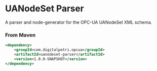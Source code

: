 UANodeSet Parser
================

A parser and node-generator for the OPC-UA UANodeSet XML schema.

### From Maven
```xml
<dependency>
    <groupId>com.digitalpetri.opcua</groupId>
    <artifactId>uanodeset-parser</artifactId>
    <version>1.0.0-SNAPSHOT</version>
</dependency>
```
